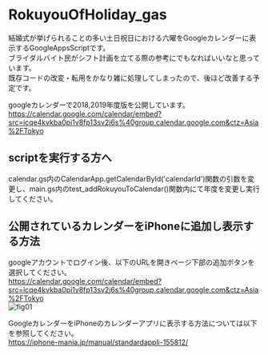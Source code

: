 # RokuyouOfHoliday_gas
結婚式が挙げられることの多い土日祝日における六曜をGoogleカレンダーに表示するGoogleAppsScriptです。  
ブライダルバイト民がシフト計画を立てる際の参考にでもなればいいなと思っています。  
既存コードの改変・転用をかなり雑に処理してしまったので、後ほど改善する予定です。

googleカレンダーで2018,2019年度版を公開しています。  
https://calendar.google.com/calendar/embed?src=icqe4kvkba0pi1v8fp13sv2j6s%40group.calendar.google.com&ctz=Asia%2FTokyo  

## scriptを実行する方へ
calendar.gs内のCalendarApp.getCalendarById('calendarId')関数の引数を変更し、main.gs内のtest_addRokuyouToCalendar()関数内にて年度を変更し実行してください。  

## 公開されているカレンダーをiPhoneに追加し表示する方法
googleアカウントでログイン後、以下のURLを開きページ下部の追加ボタンを選択してください。  
https://calendar.google.com/calendar/embed?src=icqe4kvkba0pi1v8fp13sv2j6s%40group.calendar.google.com&ctz=Asia%2FTokyo  
![fig01](https://github.com/Da1sukeKud0/rokuyouOfHoliday_gas/blob/master/img/fig01.jpg "fig01")

GoogleカレンダーをiPhoneのカレンダーアプリに表示する方法については以下を参照してください。  
https://iphone-mania.jp/manual/standardappli-155812/
